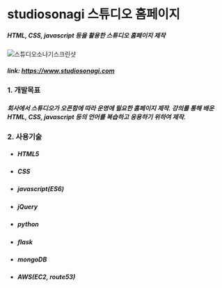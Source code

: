# studiosonagi 스튜디오 홈페이지

##### HTML, CSS, javascript 등을 활용한 스튜디오 홈페이지 제작
![스튜디오소나기스크린샷](https://user-images.githubusercontent.com/108599126/219299869-83fabaca-142f-4f5a-a2e7-7a44dd826e54.PNG)
##### link: https://www.studiosonagi.com
  
### 1. 개발목표
#####   회사에서 스튜디오가 오픈함에 따라 운영에 필요한 홈페이지 제작. 강의를 통해 배운 HTML, CSS, javascript 등의 언어를 복습하고 응용하기 위하여 제작.
  
### 2. 사용기술
* ##### HTML5
* ##### CSS
* ##### javascript(ES6)
* ##### jQuery
* ##### python
* ##### flask
* ##### mongoDB
* ##### AWS(EC2, route53)

